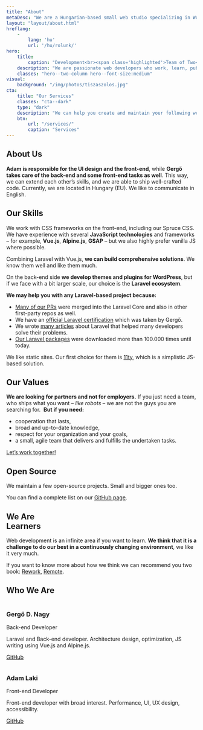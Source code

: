```yaml
---
title: "About"
metaDesc: "We are a Hungarian-based small web studio specializing in WordPress sites and Laravel applications."
layout: "layout/about.html"
hreflang:
    -
        lang: 'hu'
        url: '/hu/rolunk/'
hero:
    title:
        caption: "Development<br><span class='highlighted'>Team of Two</span>"
    description: "We are passionate web developers who work, learn, publish, and create together."
    classes: "hero--two-column hero--font-size:medium"
visual:
    background: "/img/photos/tiszaszolos.jpg"
cta:
    title: "Our Services"
    classes: "cta--dark"
    type: "dark"
    description: "We can help you create and maintain your following website or web application development in the long run."
    btn:
        url: "/services/"
        caption: "Services"
---
```


<div class="l-post l-post--narrow">
    <div class="container container--narrow">
        <div class="l-post__list">
            <div class="text-card text-card--two-column">
                <h2 class="text-card__title">About Us</h2>
                <div class="post-content">
                    <p><strong>Adam is responsible for the UI design and the front-end</strong>, while <strong>Gergő takes care of the back-end and some front-end tasks as well</strong>. This way, we can extend each other’s skills, and we are able to ship well-crafted code. Currently, we are located in Hungary (EU). We like to communicate in English.</p>
                </div>
            </div>
            <div class="text-card text-card--two-column">
                <h2 class="text-card__title">Our Skills</h2>
                <div class="post-content">
                    <p>We work with CSS frameworks on the front-end, including our Spruce CSS. We have experience with several <strong>JavaScript technologies</strong> and frameworks – for example, <strong>Vue.js</strong>, <strong>Alpine.js</strong>, <strong>GSAP</strong> – but we also highly prefer vanilla JS where possible.</p>
                    <p>Combining Laravel with Vue.js, <strong>we can build comprehensive solutions</strong>. We know them well and like them much. </p>
                    <p>On the back-end side <strong>we develop themes and plugins for WordPress</strong>, but if we face with a bit larger scale, our choice is the <strong>Laravel ecosystem</strong>.</p>
                    <p><strong>We may help you with any Laravel-based project because:</strong></p>
                    <ul>
                        <li>
                            <a href="https://github.com/laravel/framework/commits?author=iamgergo">Many of our PRs</a> were merged into the Laravel Core and also in other first-party repos as well.
                        </li>
                        <li>We have an <a href="https://exam.laravelcert.com/is/D-Nagy-Gergo/certified-since/2020-06-23">official Laravel certification</a> which was taken by Gergő. </li>
                        <li>We wrote <a href="https://pineco.de/category/laravel/">many articles</a> about Laravel that helped many developers solve their problems.</li>
                        <li>
                            <a href="https://packagist.org/users/conedevelopment/packages/">Our Laravel packages</a> were downloaded more than 100.000 times until today.
                        </li>
                    </ul>
                    <p>We like static sites. Our first choice for them is <a href="https://www.11ty.dev/">11ty</a>, which is a simplistic JS-based solution.</p>
                </div>
            </div>
            <div class="text-card text-card--two-column">
                <h2 class="text-card__title">Our Values</h2>
                <div class="post-content">
                    <p>
                        <strong>We are looking for partners and not for employers.</strong> If you just need a team, who ships what you want – <em>like robots</em> – we are not the guys you are searching for.&nbsp; <strong>But if you need:</strong>
                    </p>
                    <ul>
                        <li>cooperation that lasts,</li>
                        <li>broad and up-to-date knowledge,</li>
                        <li>respect for your organization and your goals,</li>
                        <li>a small, agile team that delivers and fulfills the undertaken tasks.</li>
                    </ul>
                    <p>
                        <a href="/contact/">Let’s work together!</a>
                    </p>
                </div>
            </div>
            <div class="text-card text-card--two-column">
                <h2 class="text-card__title">Open Source</h2>
                <div class="post-content">
                    <p>We maintain a few open-source projects. Small and bigger ones too.</p>
                    <p>You can find a complete list on our <a href="https://github.com/conedevelopment">GitHub page</a>.</p>
                </div>
            </div>
            <div class="text-card text-card--two-column">
                <h2 class="text-card__title">We Are<br>Learners</h2>
                <div class="post-content">
                    <p>Web development is an infinite area if you want to learn. <strong> We think that it is a challenge to do our best in a continuously changing environment</strong>, we like it very much.</p>
                    <p>If you want to know more about how we think we can recommend you two book: <a href="https://www.amazon.com/ReWork-Change-Way-Work-Forever-ebook/dp/B003ELY7PG">Rework</a>, <a href="https://www.amazon.com/Remote-Required-David-Heinemeier-Hansson-ebook/dp/B00CZ7OC46/">Remote</a>.</p>
                </div>
            </div>
            <div class="text-card text-card--two-column">
                <h2 class="text-card__title">Who We Are</h2>
                <div class="l-team-member">
                    <div class="team-member-card">
                        <div class="team-member-card__header">
                            <img src="//secure.gravatar.com/avatar/511c68b33bbb4e963fb2605fcef8a5fb?s=128&amp;d=mm&amp;r=g" alt="" class="team-member-card__avatar">
                            <div class="team-member-card__caption">
                                <h3 class="team-member-card__name">Gergő D. Nagy</h3>
                                <p class="team-member-card__job">Back-end Developer</p>
                            </div>
                        </div>
                        <div class="team-member-card__body">
                            <p>Laravel and Back-end developer. Architecture design, optimization, JS writing using Vue.js and Alpine.js.</p>
                            <p><a href="https://github.com/iamgergo" target="_blank" rel="noopener">GitHub</a>
                            </p>
                        </div>
                    </div>
                    <div class="team-member-card">
                        <div class="team-member-card__header">
                            <img src="//secure.gravatar.com/avatar/fd9479a898c593601efd2fe758a86dba?s=128&amp;d=mm&amp;r=g" alt="" class="team-member-card__avatar">
                            <div class="team-member-card__caption">
                                <h3 class="team-member-card__name">Adam Laki</h3>
                                <p class="team-member-card__job">Front-end Developer</p>
                            </div>
                        </div>
                        <div class="team-member-card__body">
                            <p>Front-end developer with broad interest. Performance, UI, UX design, accessibility.</p>
                            <p><a href="https://github.com/adamlaki" target="_blank" rel="noopener">GitHub</a></p>
                        </div>
                    </div>
                </div>
            </div>
        </div>
    </div>
</div>

